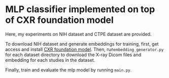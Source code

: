 # MLP classifier implemented on top of CXR foundation model

Here, my experiments on NIH dataset and CTPE dataset are provided. 

To download NIH dataset and generate embeddings for training, first, get access and install [CXR foundation model](https://github.com/Google-Health/imaging-research/blob/master/cxr-foundation/README.md). 
Then, run`embedding_generator.py` for each dataset directory to download the X-ray Dicom files and embedding for each studies in the dataset.

Finally, train and evaluate the mlp model by running `main.py`.


